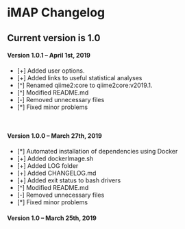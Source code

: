 # iMAP Changelog

## Current version is 1.0

<div class="code">
<h4 class="version">Version 1.0.1 – April 1st, 2019</h4>
<ul class="changelog">
<li>[+] Added user options.</li>
<li>[+] Added links to useful statistical analyses</li>
<li>[^] Renamed qiime2:core to qiime2core:v2019.1.</li>
<li>[^] Modified README.md</li>
<li>[-] Removed unnecessary files</li>
<li>[*] Fixed minor problems</li>
</ul>
<br>


<h4 class="version">Version 1.0.0 – March 27th, 2019</h4>
<ul class="changelog">
<li>[*] Automated installation of dependencies using Docker</li>
<li>[+] Added dockerImage.sh</li>
<li>[+] Added LOG folder</li>
<li>[+] Added CHANGELOG.md</li>
<li>[+] Added exit status to bash drivers</li>
<li>[^] Modified README.md</li>
<li>[-] Removed unnecessary files</li>
<li>[*] Fixed minor problems</li>
</ul>
</div>

<h4 class="version">Version 1.0 – March 25th, 2019</h4>

